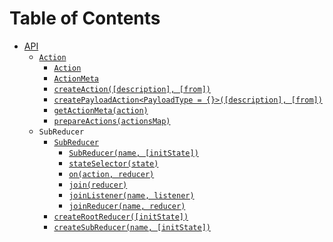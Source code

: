 # Table of Contents

- [API](api.md#api)
  - [`Action`](action.md) 
    - [`Action`](action.md#action)
    - [`ActionMeta`](action.md#action-meta)
    - [`createAction([description], [from])`](action.md#createAction)
    - [``createPayloadAction<PayloadType = {}>([description], [from])``](action.md#createPayloadAction)
    - [`getActionMeta(action)`](action.md#getActionMeta)
    - [`prepareActions(actionsMap)`](action.md#prepareActions)
  - `SubReducer` 
    - [`SubReducer`](reducer.md#sub-reducer)
      - [`SubReducer(name, [initState])`](reducer.md#sub-reducer-constructor)
      - [`stateSelector(state)`](reducer.md#sub-reducer-stateSelector)
      - [`on(action, reducer)`](reducer.md#sub-reducer-on)
      - [`join(reducer)`](reducer.md#sub-reducer-join)
      - [`joinListener(name, listener)`](reducer.md#sub-reducer-joinListener)
      - [`joinReducer(name, reducer)`](reducer.md#sub-reducer-joinReducer)
    - [`createRootReducer([initState])`](reducer.md#createRootReducer)
    - [`createSubReducer(name, [initState])`](reducer.md#createSubReducer)
